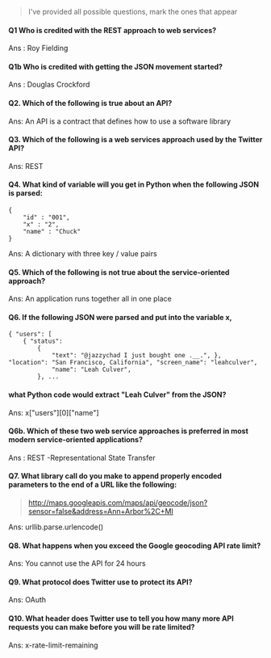 > I've provided all possible questions, mark the ones that appear


#### Q1 Who is credited with the REST approach to web services?

Ans : Roy Fielding

#### Q1b Who is credited with getting the JSON movement started?

Ans : Douglas Crockford

#### Q2. Which of the following is true about an API?

Ans: An API is a contract that defines how to use a software library

#### Q3. Which of the following is a web services approach used by the Twitter API?

Ans: REST

#### Q4. What kind of variable will you get in Python when the following JSON is parsed:

    { 
        "id" : "001", 
        "x" : "2", 
        "name" : "Chuck" 
    }

Ans: A dictionary with three key / value pairs

#### Q5. Which of the following is not true about the service-oriented approach?

Ans: An application runs together all in one place

#### Q6. If the following JSON were parsed and put into the variable x,

    { "users": [ 
        { "status": 
            { 
                "text": "@jazzychad I just bought one .__.", }, "location": "San Francisco, California", "screen_name": "leahculver",
                "name": "Leah Culver", 
            }, ...

#### what Python code would extract "Leah Culver" from the JSON?

Ans: x["users"][0]["name"]

#### Q6b. Which of these two web service approaches is preferred in most modern service-oriented applications?

Ans : REST -Representational State Transfer

#### Q7. What library call do you make to append properly encoded parameters to the end of a URL like the following:

> http://maps.googleapis.com/maps/api/geocode/json?sensor=false&address=Ann+Arbor%2C+MI

Ans: urllib.parse.urlencode()

#### Q8. What happens when you exceed the Google geocoding API rate limit?

Ans: You cannot use the API for 24 hours

#### Q9. What protocol does Twitter use to protect its API?

Ans: OAuth

#### Q10. What header does Twitter use to tell you how many more API requests you can make before you will be rate limited?

Ans: x-rate-limit-remaining